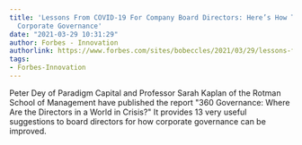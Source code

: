 ```yaml
---
title: 'Lessons From COVID-19 For Company Board Directors: Here’s How To Upgrade Your
  Corporate Governance'
date: "2021-03-29 10:31:29"
author: Forbes - Innovation
authorlink: https://www.forbes.com/sites/bobeccles/2021/03/29/lessons-from-covid-19-for-company-board-directors-heres-how-to-upgrade-your-corporate-governance/
tags:
- Forbes-Innovation
---
```

Peter Dey of Paradigm Capital and Professor Sarah Kaplan of the Rotman School of Management have published the report "360 Governance: Where Are the Directors in a World in Crisis?" It provides 13 very useful suggestions to board directors for how corporate governance can be improved.